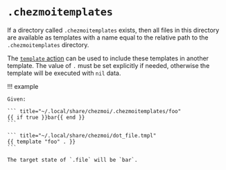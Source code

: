 # `.chezmoitemplates`

If a directory called `.chezmoitemplates` exists, then all files in this
directory are available as templates with a name equal to the relative path
to the `.chezmoitemplates` directory.

The [`template` action](https://pkg.go.dev/text/template#hdr-Actions) can be
used to include these templates in another template. The value of `.` must be
set explicitly if needed, otherwise the template will be executed with `nil`
data.

!!! example

    Given:

    ``` title="~/.local/share/chezmoi/.chezmoitemplates/foo"
    {{ if true }}bar{{ end }}
    ```

    ``` title="~/.local/share/chezmoi/dot_file.tmpl"
    {{ template "foo" . }}
    ```

    The target state of `.file` will be `bar`.
